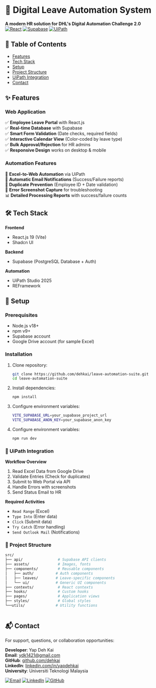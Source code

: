 # 🌟 Digital Leave Automation System

**A modern HR solution for DHL's Digital Automation Challenge 2.0**  
[![React](https://img.shields.io/badge/React-19.0.1-%2361DAFB)](https://reactjs.org/)
[![Supabase](https://img.shields.io/badge/Supabase-%233ECF8E)](https://supabase.com/)
[![UiPath](https://img.shields.io/badge/UiPath-2025-%23FF5C0D)](https://www.uipath.com/)



## 📌 Table of Contents
- [Features](#-features)
- [Tech Stack](#-tech-stack)
- [Setup](#-setup)
- [Project Structure](#-project-structure)
- [UiPath Integration](#-uipath-integration)
- [Contact](#-contact)

## ✨ Features

### Web Application
✅ **Employee Leave Portal** with React.js  
✅ **Real-time Database** with Supabase  
✅ **Smart Form Validation** (Date checks, required fields)  
✅ **Interactive Calendar View** (Color-coded by leave type)  
✅ **Bulk Approval/Rejection** for HR admins  
✅ **Responsive Design** works on desktop & mobile  

### Automation Features
🤖 **Excel-to-Web Automation** via UiPath  
📧 **Automatic Email Notifications** (Success/Failure reports)  
🔄 **Duplicate Prevention** (Employee ID + Date validation)  
📸 **Error Screenshot Capture** for troubleshooting  
📊 **Detailed Processing Reports** with success/failure counts  

## 🛠 Tech Stack

**Frontend**  
- React.js 19 (Vite)
- Shadcn UI

**Backend**  
- Supabase (PostgreSQL Database + Auth)

**Automation**  
- UiPath Studio 2025
- REFramework 

## 🚀 Setup

### Prerequisites
- Node.js v18+
- npm v9+
- Supabase account
- Google Drive account (for sample Excel)

### Installation
1. Clone repository:
   ```bash
   git clone https://github.com/dehkai/leave-automation-suite.git
   cd leave-automation-suite

2. Install dependencies:
   ```bash
   npm install

3. Configure environment variables:
   ```bash
   VITE_SUPABASE_URL=your_supabase_project_url
   VITE_SUPABASE_ANON_KEY=your_supabase_anon_key

4. Configure environment variables:
   ```bash
   npm run dev

### 🤖 UiPath Integration

**Workflow Overview**  
1. Read Excel Data from Google Drive  
2. Validate Entries (Check for duplicates)  
3. Submit to Web Portal via API  
4. Handle Errors with screenshots  
5. Send Status Email to HR  

**Required Activities**  
- `Read Range` (Excel)  
- `Type Into` (Enter data)
- `Click` (Submit data)  
- `Try Catch` (Error handling)  
- `Send Outlook Mail` (Notifications)

### 📂 Project Structure
```bash
src/
├── api/                # Supabase API clients
├── assets/             # Images, fonts
├── components/         # Reusable components
│   ├── auth/          # Auth components
│   ├── leaves/        # Leave-specific components
│   └── ui/            # Generic UI components
├── contexts/           # React contexts
├── hooks/              # Custom hooks
├── pages/              # Application views
├── styles/             # Global styles
└──utils/              # Utility functions          
    
```
## 📬 Contact

For support, questions, or collaboration opportunities:

**Developer**: Yap Deh Kai  
**Email**: ydk1421@gmail.com   
**GitHub**: [github.com/dehkai](https://github.com/dehkai)  
**LinkedIn**: [linkedin.com/in/yapdehkai](https://linkedin.com/in/yapdehkai)  
**University**: Universiti Teknologi Malaysia  

[![Email](https://img.shields.io/badge/Email-Contact%20Me-red)](mailto:ydk1421@gmail.com)
[![LinkedIn](https://img.shields.io/badge/LinkedIn-Connect-blue)](https://linkedin.com/in/yapdehkai)
[![GitHub](https://img.shields.io/badge/GitHub-Follow-lightgrey)](https://github.com/dehkai)

